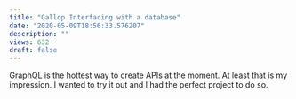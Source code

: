 ```yaml
---
title: "Gallop Interfacing with a database"
date: "2020-05-09T18:56:33.576207"
description: ""
views: 632
draft: false
---
```

GraphQL is the hottest way to create APIs at the moment. At least that is my impression. I wanted to try it out and I had the perfect project to do so.
